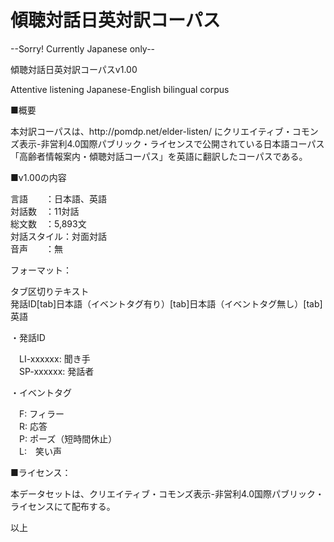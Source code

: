 # 傾聴対話日英対訳コーパス

<P>--Sorry! Currently Japanese only--</P>

<P>傾聴対話日英対訳コーパスv1.00</P>
<P>Attentive listening Japanese-English bilingual corpus</P>

<P>■概要</P>
本対訳コーパスは、http://pomdp.net/elder-listen/ にクリエイティブ・コモンズ表示-非営利4.0国際パブリック・ライセンスで公開されている日本語コーパス「高齢者情報案内・傾聴対話コーパス」を英語に翻訳したコーパスである。<BR>

<P>■v1.00の内容</P>
言語　　：日本語、英語<BR>
対話数　：11対話<BR>
総文数　：5,893文<BR>
対話スタイル：対面対話<BR>
音声　　：無<BR>

<P></P>
<P>フォーマット：</P>
タブ区切りテキスト<BR>
発話ID[tab]日本語（イベントタグ有り）[tab]日本語（イベントタグ無し）[tab]英語<BR>

<P>・発話ID</P>
　LI-xxxxxx: 聞き手<BR>
　SP-xxxxxx: 発話者<BR>

<P>・イベントタグ</P>
　F: フィラー<BR>
　R: 応答<BR>
　P: ポーズ（短時間休止）<BR>
　L:　笑い声<BR>

<P></P>
<P>■ライセンス：</P>
<P>本データセットは、クリエイティブ・コモンズ表示-非営利4.0国際パブリック・ライセンスにて配布する。</P>

<P>以上</P>
